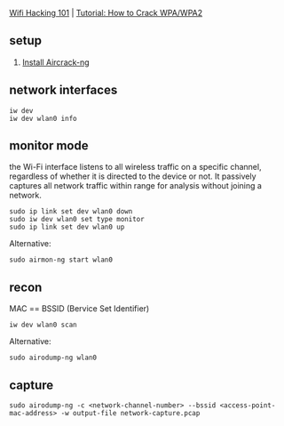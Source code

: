 [Wifi Hacking 101](https://tryhackme.com/r/room/wifihacking101?ref=blog.tryhackme.com) | [Tutorial: How to Crack WPA/WPA2](https://aircrack-ng.org/doku.php?id=cracking_wpa)


## setup

1. [Install Aircrack-ng](https://github.com/TurboLabIt/cybersec/blob/main/script/aircrack/install.sh)


## network interfaces

````shell
iw dev
iw dev wlan0 info

````


## monitor mode

the Wi-Fi interface listens to all wireless traffic on a specific channel, regardless of whether 
it is directed to the device or not.
It passively captures all network traffic within range for analysis without joining a network.

````shell
sudo ip link set dev wlan0 down
sudo iw dev wlan0 set type monitor
sudo ip link set dev wlan0 up

````

Alternative:

````shell
sudo airmon-ng start wlan0

````


## recon

MAC == BSSID (Bervice Set Identifier)

````shell
iw dev wlan0 scan

````

Alternative:

````shell
sudo airodump-ng wlan0

````


## capture

````shell
sudo airodump-ng -c <network-channel-number> --bssid <access-point-mac-address> -w output-file network-capture.pcap

````
